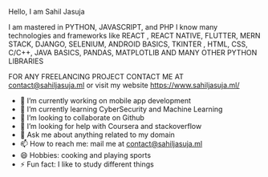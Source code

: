 Hello, I am Sahil Jasuja

I am mastered in PYTHON, JAVASCRIPT, and PHP 
I know many technologies and frameworks like REACT , REACT NATIVE, FLUTTER, MERN STACK, DJANGO, SELENIUM, ANDROID BASICS, 
TKINTER , HTML, CSS, C/C++, JAVA BASICS, PANDAS, MATPLOTLIB AND MANY OTHER PYTHON LIBRARIES 

FOR ANY FREELANCING PROJECT CONTACT ME AT contact@sahiljasuja.ml or visit my website https://www.sahiljasuja.ml/

- 🔭 I’m currently working on mobile app development
- 🌱 I’m currently learning CyberSecurity and Machine Learning
- 👯 I’m looking to collaborate on Github
- 🤔 I’m looking for help with Coursera and stackoverflow
- 💬 Ask me about anything related to my domain
- 📫 How to reach me: mail me at contact@sahiljasuja.ml
- 😄 Hobbies: cooking and playing sports
- ⚡ Fun fact: I like to study different things

